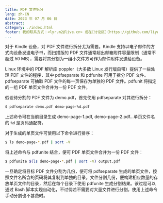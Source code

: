 ```yaml
---
title: PDF 文件拆分
lang: zh-CN
date: 2023 年 07 月 06 日
abstract: 
category: ./index.html
footer: 我的联系方式：<lyr.m2@live.cn> 或在[讨论区](https://github.com/liyanrui/liyanrui.github.io/issues)提问。
...
```


对于 Kindle 设备，对 PDF 文件进行拆分尤为需要。Kindle 支持以电子邮件的方式向设备发送电子书，而扫描版的 PDF 文件通常超出邮箱附件容量限制（通常不超过 50 MB），需要将其分割为一组小文件方可作为邮件附件发送给设备。

Linux 环境中的 PDF 解析库 poppler（大多数 Linux 发行版自带）提供了一些处理 PDF 文件的程序，其中 pdfseparate 和 pdfunite 可用于拆分 PDF 文件。pdfseparate 可抽取 PDF 文件的每一页保存为单独的 PDF 文件。pdfunit 将指定的一组 PDF 单页文件合并为一份 PDF 文件。

假设待分割的 PDF 文件为 demo.pdf，首先使用 pdfseparate 对其进行拆分：

```bash
$ pdfseparate demo.pdf demo-page-%d.pdf
```

上述命令可在当前目录生成 demo-page-1.pdf, demo-page-2.pdf...单页文件名的 `%d` 是页码通配符。

对于生成的单页文件可使用以下命令进行排序：

```bash
$ ls demo-page-*.pdf | sort -V
```

将上述命令与 pdfunite 结合，便可 PDF 单页文件合并为一份 PDF 文件：

```bash
$ pdfunite $(ls demo-page-*.pdf | sort -V) output.pdf
```

一旦确定将目标 PDF 文件分割为几份，便可将 pdfseparate 生成的单页文件，按照文件名所含的页码将其复制到单独的目录。文件分割几份，便构建相应数量的存放单页文件的目录，然后在每个目录下使用 pdfunite 生成分割结果。该过程可以通过 Bash 脚本实现自动化，不过倘若不需要对大量文件进行分割，使用上述命令手动分割也不甚费时。
